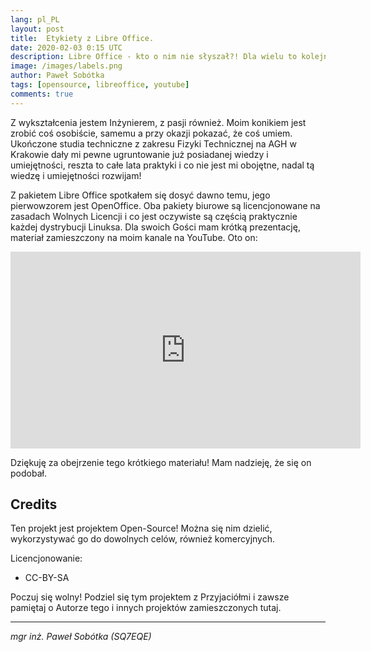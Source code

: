 ```yaml
---
lang: pl_PL
layout: post
title:  Etykiety z Libre Office.
date: 2020-02-03 0:15 UTC 
description: Libre Office - kto o nim nie słyszał?! Dla wielu to kolejny, niedopracowany pomysł członków subkultury, dla mnie to narzędzie pracy, które dobrze znam i wykorzystuje do swoich własnych celów. Dopracowany, wyposażany w coraz to nowsze funkcje i co dla nie jest ważne dostępny na zasadach Wolnych Licencji.
image: /images/labels.png
author: Paweł Sobótka
tags: [opensource, libreoffice, youtube]
comments: true
---
```

Z wykształcenia jestem Inżynierem, z pasji również. Moim konikiem jest zrobić coś osobiście, samemu a przy okazji pokazać, że coś umiem. Ukończone studia techniczne z zakresu Fizyki Technicznej na AGH w Krakowie dały mi pewne ugruntowanie już posiadanej wiedzy i umiejętności, reszta to całe lata praktyki i co nie jest mi obojętne, nadal tą wiedzę i umiejętności rozwijam!

Z pakietem Libre Office spotkałem się dosyć dawno temu, jego pierwowzorem jest OpenOffice. Oba pakiety biurowe są licencjonowane na zasadach Wolnych Licencji i co jest oczywiste są częścią praktycznie każdej dystrybucji Linuksa. Dla swoich Gości mam krótką prezentację, materiał zamieszczony na moim kanale na YouTube. Oto on:

<iframe width="560" height="315" src="https://www.youtube.com/embed/_RLnPfFZsuo" frameborder="0" allow="accelerometer; autoplay; encrypted-media; gyroscope; picture-in-picture" allowfullscreen></iframe>

Dziękuję za obejrzenie tego krótkiego materiału! Mam nadzieję, że się on podobał.


## Credits

Ten projekt jest projektem Open-Source! Można się nim dzielić, wykorzystywać go do dowolnych celów, również komercyjnych.

Licencjonowanie:

- CC-BY-SA

Poczuj się wolny! Podziel się tym projektem z Przyjaciółmi i zawsze pamiętaj o Autorze tego i innych projektów zamieszczonych tutaj.

- - -

_mgr inż. Paweł Sobótka (SQ7EQE)_
